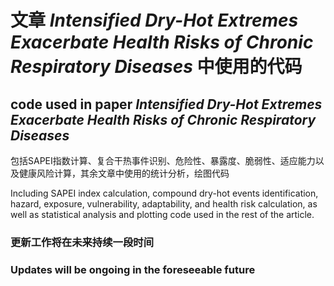 # 文章 _Intensified Dry-Hot Extremes Exacerbate Health Risks of Chronic Respiratory Diseases_ 中使用的代码
## code used in paper _Intensified Dry-Hot Extremes Exacerbate Health Risks of Chronic Respiratory Diseases_


包括SAPEI指数计算、复合干热事件识别、危险性、暴露度、脆弱性、适应能力以及健康风险计算，其余文章中使用的统计分析，绘图代码

Including SAPEI index calculation, compound dry-hot events identification, hazard, exposure, vulnerability, adaptability, and health risk calculation, as well as statistical analysis and plotting code used in the rest of the article.

### 更新工作将在未来持续一段时间
### Updates will be ongoing in the foreseeable future
